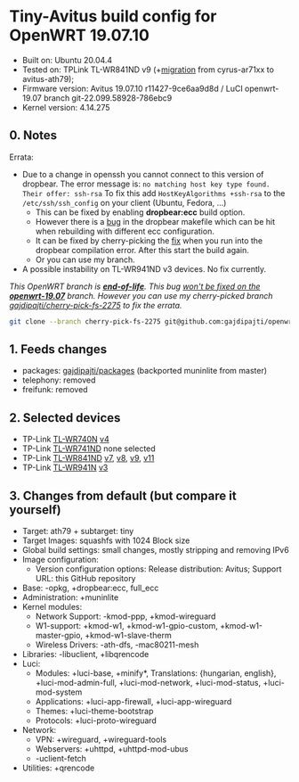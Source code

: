 # Tiny-Avitus build config for OpenWRT 19.07.10

* Built on: Ubuntu 20.04.4
* Tested on: TPLink TL-WR841ND v9 (+[migration](https://openwrt.org/docs/guide-user/installation/ar71xx.to.ath79) from cyrus-ar71xx to avitus-ath79);
* Firmware version: Avitus 19.07.10 r11427-9ce6aa9d8d / LuCI openwrt-19.07 branch git-22.099.58928-786ebc9
* Kernel version: 4.14.275

## 0. Notes

Errata:

* Due to a change in openssh you cannot connect to this version of dropbear. The error message is: ```no matching host key type found. Their offer: ssh-rsa``` To fix this add ```HostKeyAlgorithms +ssh-rsa``` to the ```/etc/ssh/ssh_config``` on your client (Ubuntu, Fedora, ...)
  * This can be fixed by enabling **dropbear:ecc** build option.
  * However there is a [bug](https://github.com/openwrt/openwrt/issues/6157) in the dropbear makefile which can be hit when rebuilding with different ecc configuration.
  * It can be fixed by cherry-picking the [fix](https://github.com/openwrt/openwrt/commit/289d532ddd9427a9071d85966d38fff9d78837bd) when you run into the dropbear compilation error. After this start the build again.
  * Or you can use my branch.
* A possible instability on TL-WR941ND v3 devices. No fix currently.

*This OpenWRT branch is **[end-of-life](https://lists.infradead.org/pipermail/openwrt-announce/2022-April/000027.html)**. This bug [won't be fixed on the **openwrt-19.07**](https://github.com/openwrt/openwrt/pull/9910) branch. However you can use my cherry-picked branch [gajdipajti/cherry-pick-fs-2275](https://github.com/gajdipajti/openwrt/tree/cherry-pick-fs-2275) to fix the errata.*

```sh
git clone --branch cherry-pick-fs-2275 git@github.com:gajdipajti/openwrt.git
```

## 1. Feeds changes

* packages: [gajdipajti/packages](https://github.com/gajdipajti/packages/tree/openwrt-19.07) (backported muninlite from master)
* telephony: removed
* freifunk: removed

## 2. Selected devices

* TP-Link [TL-WR740N](https://openwrt.org/toh/tp-link/tl-wr740n) [v4](https://openwrt.org/toh/hwdata/tp-link/tp-link_tl-wr740n_v4.20)
* TP-Link [TL-WR741ND](https://openwrt.org/toh/tp-link/tl-wr741nd) none selected
* TP-Link [TL-WR841ND](https://openwrt.org/toh/tp-link/tl-wr841nd) [v7](https://openwrt.org/toh/hwdata/tp-link/tp-link_tl-wr841n_v7), [v8](https://openwrt.org/toh/hwdata/tp-link/tp-link_tl-wr841n_v8), [v9](https://openwrt.org/toh/hwdata/tp-link/tp-link_tl-wr841n_v9), [v11](https://openwrt.org/toh/hwdata/tp-link/tp-link_tl-wr841n_v11)
* TP-Link [TL-WR941N](https://openwrt.org/toh/tp-link/tl-wr941nd) [v3](https://openwrt.org/toh/hwdata/tp-link/tp-link_tl-wr941nd_v3)

## 3. Changes from default (but compare it yourself)

* Target: ath79 + subtarget: tiny
* Target Images: squashfs with 1024 Block size
* Global build settings: small changes, mostly stripping and removing IPv6
* Image configuration:
  * Version configuration options: Release distribution: Avitus; Support URL: this GitHub repository
* Base: -opkg, +dropbear:ecc, full_ecc
* Administration: +muninlite
* Kernel modules:
  * Network Support: -kmod-ppp, +kmod-wireguard
  * W1-support: +kmod-w1, +kmod-w1-gpio-custom, +kmod-w1-master-gpio, +kmod-w1-slave-therm
  * Wireless Drivers: -ath-dfs, -mac80211-mesh
* Libraries: -libuclient, +libqrencode
* Luci:
  * Modules: +luci-base, +minify*, Translations: {hungarian, english}, +luci-mod-admin-full, +luci-mod-network, +luci-mod-status, +luci-mod-system
  * Applications: +luci-app-firewall, +luci-app-wireguard
  * Themes: +luci-theme-bootstrap
  * Protocols: +luci-proto-wireguard
* Network:
  * VPN: +wireguard, +wireguard-tools
  * Webservers: +uhttpd, +uhttpd-mod-ubus
  * -uclient-fetch
* Utilities: +qrencode